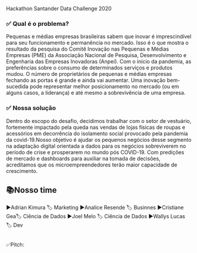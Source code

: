 Hackathon Santander Data Challenge 2020

### ✅ Qual é o problema?
Pequenas e médias empresas brasileiras sabem que inovar é imprescindível para seu funcionamento e permanência no mercado. Isso é o que mostra o resultado da pesquisa do Comitê Inovação nas Pequenas e Médias Empresas (PME) da Associação Nacional de Pesquisa, Desenvolvimento e Engenharia das Empresas Inovadoras (Anpei). Com o início da pandemia, as preferências sobre o consumo de determinados serviços e produtos mudou. O número de proprietários de pequenas e médias empresas fechando as portas é grande e ainda vai aumentar. Uma inovação bem-sucedida pode representar melhor posicionamento no mercado (ou em alguns casos, a liderança) e até mesmo a sobrevivência de uma empresa.


### ✅ Nossa solução
Dentro do escopo do desafio, decidimos trabalhar com o setor de vestuário, fortemente impactado pela queda nas vendas de lojas físicas de roupas e acessórios em decorrência do isolamento social provocado pela pandemia da covid-19.Nosso objetivo é ajudar os pequenos negócios desse segmento na adaptação digital orientada a dados para os negócios sobreviverem no período de crise e prosperarem no mundo pós COVID-19. Com predições de mercado e dashboards para auxiliar na tomada de decisões, acreditamos que os microempreendedores terão maior capacidade de crescimento.



## 📚Nosso time

▶Adrian Kimura 🏷 Marketing
▶Analice Resende 🏷 Businnes
▶Cristiane Gea🏷 Ciência de Dados
▶Joel Melo 🏷 Ciência de Dados
▶Wallys Lucas 🏷 Dev


## 

✅Pitch: 